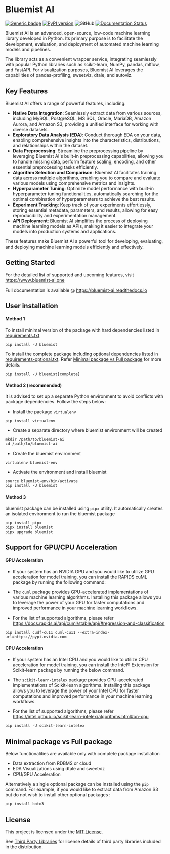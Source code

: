 # Bluemist AI

[![Generic badge](https://img.shields.io/badge/python-3.9-blue.svg)](https://shields.io/)
[![PyPI version](https://badge.fury.io/py/bluemist.svg)](https://badge.fury.io/py/bluemist)
![GitHub](https://img.shields.io/github/license/mist-projects/bluemist-ai)
[![Documentation Status](https://readthedocs.org/projects/bluemist-ai/badge/?version=latest)](https://bluemist-ai.readthedocs.io/en/latest/?badge=latest)

Bluemist AI is an advanced, open-source, low-code machine learning library developed in Python. Its primary purpose is
to facilitate the development, evaluation, and deployment of automated machine learning models and pipelines.

The library acts as a convenient wrapper service, integrating seamlessly with popular Python libraries such as
scikit-learn, NumPy, pandas, mlflow, and FastAPI. For visualization purposes, Bluemist AI leverages the capabilities of
pandas-profiling, sweetviz, dtale, and autoviz.

## Key Features

Bluemist AI offers a range of powerful features, including:

- **Native Data Integration**: Seamlessly extract data from various sources, including MySQL, PostgreSQL, MS SQL, Oracle, MariaDB, Amazon Aurora, and Amazon S3, providing a unified interface for working with diverse datasets.
- **Exploratory Data Analysis (EDA)**: Conduct thorough EDA on your data, enabling comprehensive insights into the characteristics, distributions, and relationships within the dataset.
- **Data Preprocessing**: Streamline the preprocessing pipeline by leveraging Bluemist AI's built-in preprocessing capabilities, allowing you to handle missing data, perform feature scaling, encoding, and other essential preprocessing tasks efficiently.
- **Algorithm Selection and Comparison**: Bluemist AI facilitates training data across multiple algorithms, enabling you to compare and evaluate various models using comprehensive metrics and insights.
- **Hyperparameter Tuning**: Optimize model performance with built-in hyperparameter tuning functionalities, automatically searching for the optimal combination of hyperparameters to achieve the best results.
- **Experiment Tracking**: Keep track of your experiments effortlessly, storing essential metadata, parameters, and results, allowing for easy reproducibility and experimentation management.
- **API Deployment**: Bluemist AI simplifies the process of deploying machine learning models as APIs, making it easier to integrate your models into production systems and applications.

These features make Bluemist AI a powerful tool for developing, evaluating, and deploying machine learning models efficiently and effectively.

## Getting Started

For the detailed list of supported and upcoming features, visit https://www.bluemist-ai.one

Full documentation is available @ https://bluemist-ai.readthedocs.io

## User installation

#### Method 1

To install minimal version of the package with hard dependencies listed in  [requirements.txt](https://github.com/mist-projects/bluemist-ai/blob/f0f6f74e70b24171a6df13b90220139ede70f4e3/requirements.txt)

```{python}
pip install -U bluemist
```

To install the complete package including optional dependencies listed in  [requirements-optional.txt](https://github.com/mist-projects/bluemist-ai/blob/8db75fc52824783f7d9e9a2ad2f65e51d3a30e33/requirements-optional.txt). Refer [Minimal package vs Full package](#minimal-package-vs-full-package) for more details.

```{python}
pip install -U bluemist[complete]
```

#### Method 2 (recommended)
It is advised to set up a separate Python environment to avoid conflicts with package dependencies. Follow the steps below:
- Install the package ``virtualenv``

```{python}
pip install virtualenv
```

- Create a separate directory where bluemist environment will be created

```{python}
mkdir /path/to/bluemist-ai
cd /path/to/bluemist-ai
```

- Create the bluemist environment

```{python}
virtualenv bluemist-env
```

- Activate the environment and install bluemist

```{python}
source bluemist-env/bin/activate
pip install -U bluemist
```

#### Method 3

bluemist package can be installed using ``pipx`` utility. It automatically creates an isolated environment to run the
bluemist package

```{python}
pip install pipx
pipx install bluemist
pipx upgrade bluemist
```

## Support for GPU/CPU Acceleration

#### GPU Acceleration

- If your system has an NVIDIA GPU and you would like to utilize GPU acceleration for model training, you can install
  the RAPIDS cuML package by running the following command:

- The `cuml` package provides GPU-accelerated implementations of various machine learning algorithms. Installing this 
  package allows you to leverage the power of your GPU for faster computations and improved performance in your machine
  learning workflows.

- For the list of supported algorithms, please
  refer https://docs.rapids.ai/api/cuml/stable/api/#regression-and-classification

```{python}
pip install cudf-cu11 cuml-cu11 --extra-index-url=https://pypi.nvidia.com
```

#### CPU Acceleration

- If your system has an Intel CPU and you would like to utilize CPU acceleration for model training, you can install
  the Intel® Extension for Scikit-learn package by running the below command.

- The `scikit-learn-intelex` package provides CPU-accelerated implementations of Scikit-learn algorithms. Installing this
  package allows you to leverage the power of your Intel CPU for faster computations and improved performance in your
  machine learning workflows.

- For the list of supported algorithms, please refer https://intel.github.io/scikit-learn-intelex/algorithms.html#on-cpu

```{python}
pip install -U scikit-learn-intelex
```

## Minimal package vs Full package
Below functionalities are available only with complete package installation

- Data extraction from RDBMS or cloud
- EDA Visualizations using dtale and sweetviz
- CPU/GPU Acceleration

Alternatively a single optional package can be installed using the ``pip`` command. For example, if you would like to
extract data from Amazon S3 but do not wish to install other optional packages :

```{python}
pip install boto3
```

## License

This project is licensed under the [MIT License](LICENSE).

See [Third Party Libraries](https://github.com/mist-projects/bluemist-ai/wiki/Third-Part-Libraries) for license details of third party libraries included in the distribution.

